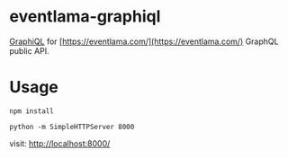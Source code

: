# eventlama-graphiql
[GraphiQL](https://github.com/graphql/graphiql) for [https://eventlama.com/](https://eventlama.com/) GraphQL public API.

# Usage
```
npm install

python -m SimpleHTTPServer 8000
```

visit: [http://localhost:8000/](http://localhost:8000/)
